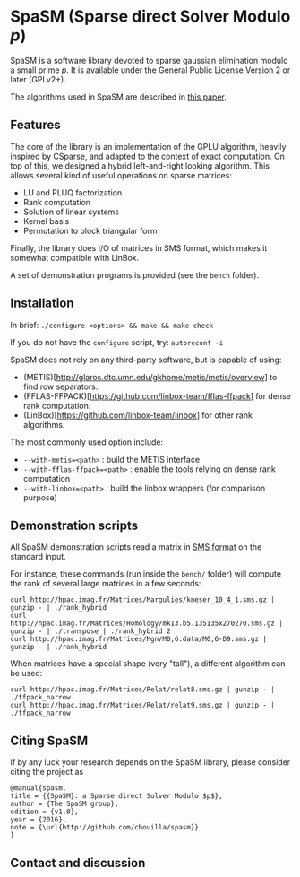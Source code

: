 SpaSM (Sparse direct Solver Modulo _p_)
=======================================

SpaSM is a software library devoted to sparse gaussian elimination modulo a small prime _p_. 
It is available under the General Public License Version 2 or later (GPLv2+).

The algorithms used in SpaSM are described in [this paper](http://cristal.univ-lille.fr/~bouillag/pub/CASC16.pdf).

Features
--------

The core of the library is an implementation of the GPLU algorithm, heavily inspired by CSparse, and 
adapted to the context of exact computation. On top of this, we designed a hybrid left-and-right looking algorithm. 
This allows several kind of useful operations on sparse matrices:
  * LU and PLUQ factorization
  * Rank computation
  * Solution of linear systems
  * Kernel basis
  * Permutation to block triangular form

Finally, the library does I/O of matrices in SMS format, which makes it somewhat compatible with LinBox.

A set of demonstration programs is provided (see the `bench` folder).

Installation
------------

In brief:
```./configure <options> && make && make check```

If you do not have the `configure` script, try:
```autoreconf -i```

SpaSM does not rely on any third-party software, but is capable of using:
  * (METIS)[http://glaros.dtc.umn.edu/gkhome/metis/metis/overview] to find row separators.
  * (FFLAS-FFPACK)[https://github.com/linbox-team/fflas-ffpack] for dense rank computation.
  * (LinBox)[https://github.com/linbox-team/linbox] for other rank algorithms.

The most commonly used option include:
- `--with-metis=<path>` : build the METIS interface
- `--with-fflas-ffpack=<path>` : enable the tools relying on dense rank computation
- `--with-linbox=<path>` : build the linbox wrappers (for comparison purpose)

Demonstration scripts
---------------------

All SpaSM demonstration scripts read a matrix in [SMS format](http://hpac.imag.fr/) on the standard input.

For instance, these commands (run inside the `bench/` folder) will compute the rank of several large matrices in a few seconds:
```
curl http://hpac.imag.fr/Matrices/Margulies/kneser_10_4_1.sms.gz | gunzip - | ./rank_hybrid
curl http://hpac.imag.fr/Matrices/Homology/mk13.b5.135135x270270.sms.gz | gunzip - | ./transpose | ./rank_hybrid 2
curl http://hpac.imag.fr/Matrices/Mgn/M0,6.data/M0,6-D9.sms.gz | gunzip - | ./rank_hybrid
```

When matrices have a special shape (very "tall"), a different algorithm can be used:
```
curl http://hpac.imag.fr/Matrices/Relat/relat8.sms.gz | gunzip - | ./ffpack_narrow 
curl http://hpac.imag.fr/Matrices/Relat/relat9.sms.gz | gunzip - | ./ffpack_narrow 
```

Citing SpaSM
------------

If by any luck your research depends on the SpaSM library, please consider citing the project as

```
@manual{spasm,
title = {{SpaSM}: a Sparse direct Solver Modulo $p$},
author = {The SpaSM group},
edition = {v1.0},
year = {2016},
note = {\url{http://github.com/cbouilla/spasm}}
}
```

Contact and discussion
----------------------

